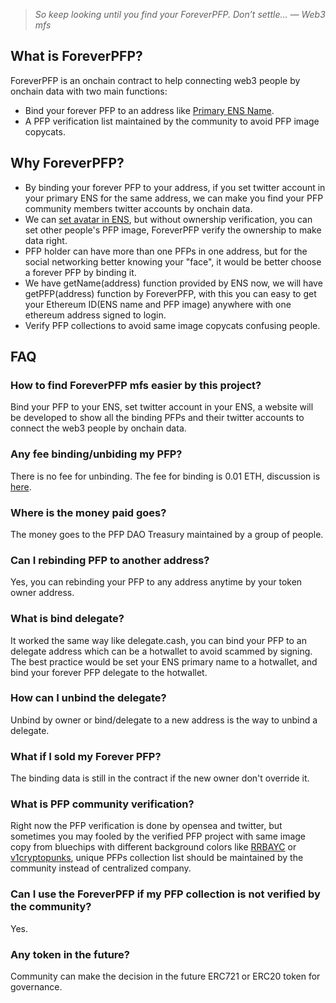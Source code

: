 >*So keep looking until you find your ForeverPFP. Don’t settle… ― Web3 mfs*

## What is ForeverPFP?
ForeverPFP is an onchain contract to help connecting web3 people by onchain data with two main functions:
- Bind your forever PFP to an address like [Primary ENS Name](https://app.ens.domains/faq#what-is-a-primary-ens-name-record).
- A PFP verification list maintained by the community to avoid PFP image copycats.

## Why ForeverPFP?
- By binding your forever PFP to your address, if you set twitter account in your primary ENS for the same address, we can make you find your PFP community members twitter accounts by onchain data.
- We can [set avatar in ENS](https://medium.com/@brantly.eth/step-by-step-guide-to-setting-an-nft-as-your-ens-profile-avatar-3562d39567fc), but without ownership verification, you can set other people's PFP image, ForeverPFP verify the ownership to make data right.
- PFP holder can have more than one PFPs in one address, but for the social networking better knowing your "face", it would be better choose a forever PFP by binding it.
- We have getName(address) function provided by ENS now, we will have getPFP(address) function by ForeverPFP, with this you can easy to get your Ethereum ID(ENS name and PFP image) anywhere with one ethereum address signed to login.
- Verify PFP collections to avoid same image copycats confusing people.

## FAQ

### How to find ForeverPFP mfs easier by this project?
Bind your PFP to your ENS, set twitter account in your ENS, a website will be developed to show all the binding PFPs and their twitter accounts to connect the web3 people by onchain data.
### Any fee binding/unbiding my PFP?
There is no fee for unbinding. The fee for binding is 0.01 ETH, discussion is [here](https://github.com/orgs/ForeverPFP/discussions/14).
### Where is the money paid goes?
The money goes to the PFP DAO Treasury maintained by a group of people.
### Can I rebinding PFP to another address?
Yes, you can rebinding your PFP to any address anytime by your token owner address.
### What is bind delegate?
It worked the same way like delegate.cash, you can bind your PFP to an delegate address which can be a hotwallet to avoid scammed by signing.
The best practice would be set your ENS primary name to a hotwallet, and bind your forever PFP delegate to the hotwallet.
### How can I unbind the delegate?
Unbind by owner or bind/delegate to a new address is the way to unbind a delegate.
### What if I sold my Forever PFP?
The binding data is still in the contract if the new owner don't override it.
### What is PFP community verification?
Right now the PFP verification is done by opensea and twitter, but sometimes you may fooled by the verified PFP project with same image copy from bluechips with different background colors like [RRBAYC](https://etherscan.io/address/0x2ee6af0dff3a1ce3f7e3414c52c48fd50d73691e) or [v1cryptopunks](https://etherscan.io/address/0x282bdd42f4eb70e7a9d9f40c8fea0825b7f68c5d), unique PFPs collection list should be maintained by the community instead of centralized company.
### Can I use the ForeverPFP if my PFP collection is not verified by the community?
Yes.
### Any token in the future?
Community can make the decision in the future ERC721 or ERC20 token for governance.
